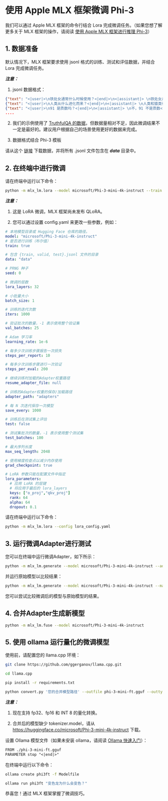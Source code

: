 # 使用 Apple MLX 框架微调 Phi-3

我们可以通过 Apple MLX 框架的命令行结合 Lora 完成微调任务。（如果您想了解更多关于 MLX 框架的操作，请阅读 [使用 Apple MLX 框架进行推理 Phi-3](../03.Inference/MLX_Inference.md)）

## 1. 数据准备

默认情况下，MLX 框架要求使用 jsonl 格式的训练、测试和评估数据，并结合 Lora 完成微调任务。

***注意：***

1. jsonl 数据格式：

```json
{"text": "<|user|>\n铁处女通常什么时候使用？<|end|>\n<|assistant|> \n铁处女从未被广泛使用<|end|>"}
{"text": "<|user|>\n人类从什么进化而来？<|end|>\n<|assistant|> \n人类和猿类有一个共同的祖先<|end|>"}
{"text": "<|user|>\n91 是质数吗？<|end|>\n<|assistant|> \n不，91 不是质数<|end|>"}
....
```

2. 我们的示例使用了 [TruthfulQA 的数据](https://github.com/sylinrl/TruthfulQA/blob/main/TruthfulQA.csv)，但数据量相对不足，因此微调结果不一定是最好的。建议用户根据自己的场景使用更好的数据来完成。

3. 数据格式结合 Phi-3 模板

请从这个 [链接](../../code/04.Finetuning/mlx/) 下载数据，并将所有 .jsonl 文件包含在 ***data*** 目录中。

## 2. 在终端中进行微调

请在终端中运行以下命令：

```bash
python -m mlx_lm.lora --model microsoft/Phi-3-mini-4k-instruct --train --data ./data --iters 1000 
```

***注意：***

1. 这是 LoRA 微调，MLX 框架尚未发布 QLoRA。

2. 您可以通过设置 config.yaml 来更改一些参数，例如：

```yaml
# 本地模型目录或 Hugging Face 仓库的路径。
model: "microsoft/Phi-3-mini-4k-instruct"
# 是否进行训练（布尔值）
train: true

# 包含 {train, valid, test}.jsonl 文件的目录
data: "data"

# PRNG 种子
seed: 0

# 微调的层数
lora_layers: 32

# 小批量大小
batch_size: 1

# 训练的迭代次数
iters: 1000

# 验证批次的数量，-1 表示使用整个验证集
val_batches: 25

# Adam 学习率
learning_rate: 1e-6

# 每多少次训练步骤报告一次损失
steps_per_report: 10

# 每多少次训练步骤进行一次验证
steps_per_eval: 200

# 继续训练时加载的Adapter权重路径
resume_adapter_file: null

# 训练的Adapter权重的保存/加载路径
adapter_path: "adapters"

# 每 N 次迭代保存一次模型
save_every: 1000

# 训练后在测试集上评估
test: false

# 测试集批次的数量，-1 表示使用整个测试集
test_batches: 100

# 最大序列长度
max_seq_length: 2048

# 使用梯度检查点以减少内存使用
grad_checkpoint: true

# LoRA 参数只能在配置文件中指定
lora_parameters:
  # 应用 LoRA 的层键
  # 将应用于最后的 lora_layers
  keys: ["o_proj","qkv_proj"]
  rank: 64
  alpha: 64
  dropout: 0.1
```

请在终端中运行以下命令：

```bash
python -m mlx_lm.lora --config lora_config.yaml
```

## 3. 运行微调Adapter进行测试

您可以在终端中运行微调Adapter，如下所示：

```bash
python -m mlx_lm.generate --model microsoft/Phi-3-mini-4k-instruct --adapter-path ./adapters --max-token 2048 --prompt "变色龙为什么会变色？" --eos-token "<|end|>"    
```

并运行原始模型以比较结果：

```bash
python -m mlx_lm.generate --model microsoft/Phi-3-mini-4k-instruct --max-token 2048 --prompt "变色龙为什么会变色？" --eos-token "<|end|>"    
```

您可以尝试比较微调后的模型与原始模型的结果。

## 4. 合并Adapter生成新模型

```bash
python -m mlx_lm.fuse --model microsoft/Phi-3-mini-4k-instruct
```

## 5. 使用 ollama 运行量化的微调模型

使用前，请配置您的 llama.cpp 环境：

```bash
git clone https://github.com/ggerganov/llama.cpp.git

cd llama.cpp

pip install -r requirements.txt

python convert.py '您的合并模型路径' --outfile phi-3-mini-ft.gguf --outtype f16 
```

***注意：*** 

1. 现在支持 fp32、fp16 和 INT 8 的量化转换。

2. 合并后的模型缺少 tokenizer.model，请从 https://huggingface.co/microsoft/Phi-3-mini-4k-instruct 下载。

设置 Ollama 模型文件（如果未安装 ollama，请阅读 [Ollama 快速入门](../02.QuickStart/Ollama_QuickStart.md)）：

```txt
FROM ./phi-3-mini-ft.gguf
PARAMETER stop "<|end|>"
```

在终端中运行以下命令：

```bash
ollama create phi3ft -f Modelfile 

ollama run phi3ft "变色龙为什么会变色？" 
```

恭喜您！通过 MLX 框架掌握了微调技巧。